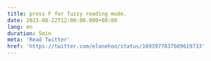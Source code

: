 ```yaml
---
title: press F for fuzzy reading mode.
date: 2023-08-22T12:00:00.000+08:00
lang: en
duration: 5min
meta: 'Read Twitter'
href: 'https://twitter.com/elonehoo/status/1693977837609619733'
---
```


<Title />

